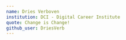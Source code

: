 ```yaml
---
name: Dries Verboven
institution: DCI - Digital Career Institute
quote: Change is Change!
github_user: DriesVerb
---
```

